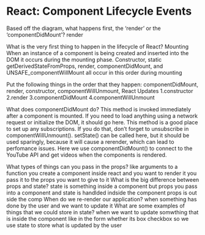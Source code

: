 # React: Component Lifecycle Events

Based off the diagram, what happens first, the ‘render’ or the ‘componentDidMount’?
render

What is the very first thing to happen in the lifecycle of React?
Mounting
When an instance of a component is being created and inserted into the DOM it occurs during the mounting phase. Constructor, static getDerivedStateFromProps, render, componentDidMount, and UNSAFE_componentWillMount all occur in this order during mounting

Put the following things in the order that they happen: componentDidMount, render, constructor, componentWillUnmount, React Updates
1.constructor
2.render
3.componentDidMount
4.componentWillUnmount

What does componentDidMount do?
This method is invoked immediately after a component is mounted. If you need to load anything using a network request or initialize the DOM, it should go here. This method is a good place to set up any subscriptions. If you do that, don’t forget to unsubscribe in componentWillUnmount().
setState() can be called here, but it should be used sparingly, because it will cause a rerender, which can lead to perfomance issues.
Here we use componentDidMount() to connect to the YouTube API and get videos when the components is rendered.

What types of things can you pass in the props?
like arguments to a function you create a component inside react and you want to render it you pass it to the props you want to give to it 
What is the big difference between props and state?
state is something inside a component but props you pass into a component and state is handlded indside  the component 
props is out side the comp
When do we re-render our application?
when something has done by the user and we want to update it 
What are some examples of things that we could store in state?
when we want to update somwthing that is inside the component 
like in the form whether its box checkbox so we use state to store what is updated by the user 
